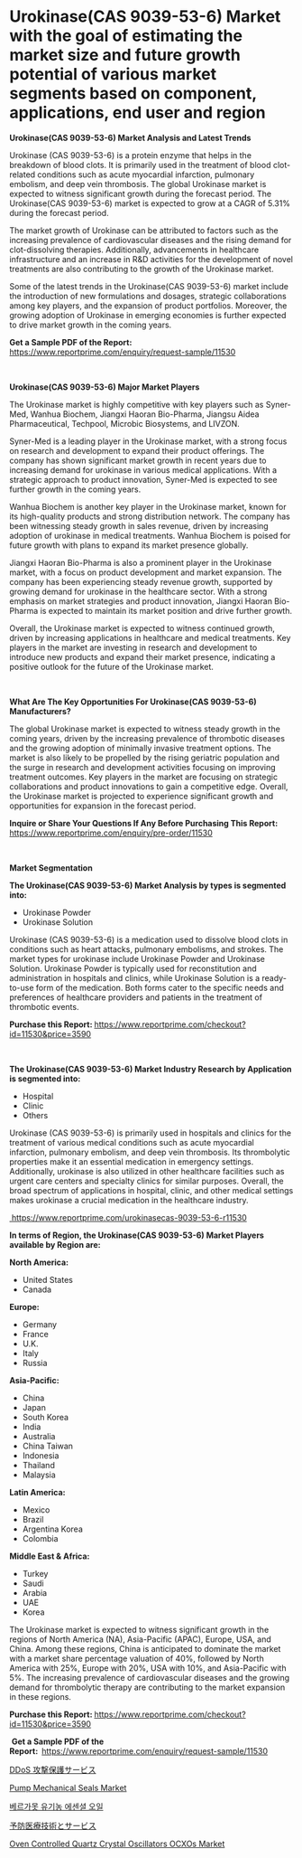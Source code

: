<p><h1>Urokinase(CAS 9039-53-6) Market with the goal of estimating the market size and future growth potential of various market segments based on component, applications, end user and region</h1></p><p><strong>Urokinase(CAS 9039-53-6) Market Analysis and Latest Trends</strong></p>
<p><p>Urokinase (CAS 9039-53-6) is a protein enzyme that helps in the breakdown of blood clots. It is primarily used in the treatment of blood clot-related conditions such as acute myocardial infarction, pulmonary embolism, and deep vein thrombosis. The global Urokinase market is expected to witness significant growth during the forecast period. The Urokinase(CAS 9039-53-6) market is expected to grow at a CAGR of 5.31% during the forecast period.</p><p>The market growth of Urokinase can be attributed to factors such as the increasing prevalence of cardiovascular diseases and the rising demand for clot-dissolving therapies. Additionally, advancements in healthcare infrastructure and an increase in R&D activities for the development of novel treatments are also contributing to the growth of the Urokinase market.</p><p>Some of the latest trends in the Urokinase(CAS 9039-53-6) market include the introduction of new formulations and dosages, strategic collaborations among key players, and the expansion of product portfolios. Moreover, the growing adoption of Urokinase in emerging economies is further expected to drive market growth in the coming years.</p></p>
<p><strong>Get a Sample PDF of the Report:&nbsp;</strong> <a href="https://www.reportprime.com/enquiry/request-sample/11530">https://www.reportprime.com/enquiry/request-sample/11530</a></p>
<p>&nbsp;</p>
<p><strong>Urokinase(CAS 9039-53-6) Major Market Players</strong></p>
<p><p>The Urokinase market is highly competitive with key players such as Syner-Med, Wanhua Biochem, Jiangxi Haoran Bio-Pharma, Jiangsu Aidea Pharmaceutical, Techpool, Microbic Biosystems, and LIVZON. </p><p>Syner-Med is a leading player in the Urokinase market, with a strong focus on research and development to expand their product offerings. The company has shown significant market growth in recent years due to increasing demand for urokinase in various medical applications. With a strategic approach to product innovation, Syner-Med is expected to see further growth in the coming years.</p><p>Wanhua Biochem is another key player in the Urokinase market, known for its high-quality products and strong distribution network. The company has been witnessing steady growth in sales revenue, driven by increasing adoption of urokinase in medical treatments. Wanhua Biochem is poised for future growth with plans to expand its market presence globally.</p><p>Jiangxi Haoran Bio-Pharma is also a prominent player in the Urokinase market, with a focus on product development and market expansion. The company has been experiencing steady revenue growth, supported by growing demand for urokinase in the healthcare sector. With a strong emphasis on market strategies and product innovation, Jiangxi Haoran Bio-Pharma is expected to maintain its market position and drive further growth.</p><p>Overall, the Urokinase market is expected to witness continued growth, driven by increasing applications in healthcare and medical treatments. Key players in the market are investing in research and development to introduce new products and expand their market presence, indicating a positive outlook for the future of the Urokinase market.</p></p>
<p>&nbsp;</p>
<p><strong>What Are The Key Opportunities For Urokinase(CAS 9039-53-6) Manufacturers?</strong></p>
<p><p>The global Urokinase market is expected to witness steady growth in the coming years, driven by the increasing prevalence of thrombotic diseases and the growing adoption of minimally invasive treatment options. The market is also likely to be propelled by the rising geriatric population and the surge in research and development activities focusing on improving treatment outcomes. Key players in the market are focusing on strategic collaborations and product innovations to gain a competitive edge. Overall, the Urokinase market is projected to experience significant growth and opportunities for expansion in the forecast period.</p></p>
<p><strong>Inquire or Share Your Questions If Any Before Purchasing This Report:</strong> <a href="https://www.reportprime.com/enquiry/pre-order/11530">https://www.reportprime.com/enquiry/pre-order/11530</a></p>
<p>&nbsp;</p>
<p><strong>Market Segmentation</strong></p>
<p><strong>The Urokinase(CAS 9039-53-6) Market Analysis by types is segmented into:</strong></p>
<p><ul><li>Urokinase Powder</li><li>Urokinase Solution</li></ul></p>
<p><p>Urokinase (CAS 9039-53-6) is a medication used to dissolve blood clots in conditions such as heart attacks, pulmonary embolisms, and strokes. The market types for urokinase include Urokinase Powder and Urokinase Solution. Urokinase Powder is typically used for reconstitution and administration in hospitals and clinics, while Urokinase Solution is a ready-to-use form of the medication. Both forms cater to the specific needs and preferences of healthcare providers and patients in the treatment of thrombotic events.</p></p>
<p><strong>Purchase this Report:&nbsp;</strong><a href="https://www.reportprime.com/checkout?id=11530&price=3590">https://www.reportprime.com/checkout?id=11530&price=3590</a></p>
<p>&nbsp;</p>
<p><strong>The Urokinase(CAS 9039-53-6) Market Industry Research by Application is segmented into:</strong></p>
<p><ul><li>Hospital</li><li>Clinic</li><li>Others</li></ul></p>
<p><p>Urokinase (CAS 9039-53-6) is primarily used in hospitals and clinics for the treatment of various medical conditions such as acute myocardial infarction, pulmonary embolism, and deep vein thrombosis. Its thrombolytic properties make it an essential medication in emergency settings. Additionally, urokinase is also utilized in other healthcare facilities such as urgent care centers and specialty clinics for similar purposes. Overall, the broad spectrum of applications in hospital, clinic, and other medical settings makes urokinase a crucial medication in the healthcare industry.</p></p>
<p><a href="https://www.reportprime.com/urokinasecas-9039-53-6-r11530">&nbsp;https://www.reportprime.com/urokinasecas-9039-53-6-r11530</a></p>
<p><strong>In terms of Region, the Urokinase(CAS 9039-53-6) Market Players available by Region are:</strong></p>
<p>
    <p> <strong> North America: </strong>
        <ul>
            <li>United States</li>
            <li>Canada</li>
        </ul>
        </p> 
    <p> <strong> Europe: </strong>
        <ul>
            <li>Germany</li>
            <li>France</li>
            <li>U.K.</li>
            <li>Italy</li>
            <li>Russia</li>
        </ul>
        </p> 
    <p> <strong> Asia-Pacific: </strong>
        <ul>
            <li>China</li>
            <li>Japan</li>
            <li>South Korea</li>
            <li>India</li>
            <li>Australia</li>
            <li>China Taiwan</li>
            <li>Indonesia</li>
            <li>Thailand</li>
            <li>Malaysia</li>
        </ul>
        </p> 
    <p> <strong> Latin America: </strong>
        <ul>
            <li>Mexico</li>
            <li>Brazil</li>
            <li>Argentina Korea</li>
            <li>Colombia</li>
        </ul>
        </p> 
    <p> <strong> Middle East & Africa: </strong>
        <ul>
            <li>Turkey</li>
            <li>Saudi</li>
            <li>Arabia</li>
            <li>UAE</li>
            <li>Korea</li>
        </ul>
    </p>
    </p>
<p><p>The Urokinase market is expected to witness significant growth in the regions of North America (NA), Asia-Pacific (APAC), Europe, USA, and China. Among these regions, China is anticipated to dominate the market with a market share percentage valuation of 40%, followed by North America with 25%, Europe with 20%, USA with 10%, and Asia-Pacific with 5%. The increasing prevalence of cardiovascular diseases and the growing demand for thrombolytic therapy are contributing to the market expansion in these regions.</p></p>
<p><strong>Purchase this Report: </strong><a href="https://www.reportprime.com/checkout?id=11530&price=3590">https://www.reportprime.com/checkout?id=11530&price=3590</a></p>
<p>&nbsp;<strong>Get a Sample PDF of the Report:&nbsp;&nbsp;</strong><a href="https://www.reportprime.com/enquiry/request-sample/11530">https://www.reportprime.com/enquiry/request-sample/11530</a></p>
<p><strong></strong></p>
<p><p><a href="https://github.com/oqoeusbvpadwjs08/Market-Research-Report-List-1/blob/main/736740226060.md">DDoS 攻撃保護サービス</a></p><p><a href="https://view.publitas.com/reportprime-1/pump-mechanical-seals-market-size-and-market-trends-complete-industry-overview-2024-to-2031/">Pump Mechanical Seals Market</a></p><p><a href="https://medium.com/@gunnerolson2022/%EB%B2%A0%EB%A5%B4%EA%B0%80%EB%AA%A8%ED%8A%B8-%EC%9C%A0%EA%B8%B0%EB%86%8D-%EC%97%90%EC%84%BC%EC%85%9C-%EC%98%A4%EC%9D%BC-%EC%8B%9C%EC%9E%A5-%EA%B7%9C%EB%AA%A8-%EC%8B%9C%EC%9E%A5-%EC%A0%84%EB%A7%9D-%EB%B0%8F-%EC%8B%9C%EC%9E%A5-%EC%98%88%EC%B8%A1-2024%EB%85%84%EB%B6%80%ED%84%B0-2031%EB%85%84-32002f6ad772">베르가못 유기농 에센셜 오일</a></p><p><a href="https://medium.com/@awicka/%E4%BA%88%E9%98%B2%E5%8C%BB%E7%99%82%E6%8A%80%E8%A1%93%E3%81%A8%E3%82%B5%E3%83%BC%E3%83%93%E3%82%B9%E5%B8%82%E5%A0%B4%E3%81%AF-%E5%B8%82%E5%A0%B4%E3%82%B7%E3%82%A7%E3%82%A2-%E5%B8%82%E5%A0%B4%E5%8B%95%E5%90%91-%E3%81%8A%E3%82%88%E3%81%B3%E5%B8%82%E5%A0%B4%E6%88%90%E9%95%B7%E3%81%AB%E9%96%A2%E3%81%99%E3%82%8B%E6%83%85%E5%A0%B1%E3%82%92%E6%8F%90%E4%BE%9B%E3%81%97%E3%81%A6%E3%81%84%E3%81%BE%E3%81%99-2a1772e57b88">予防医療技術とサービス</a></p><p><a href="https://eight-handstand-8fb.notion.site/Oven-Controlled-Quartz-Crystal-Oscillators-OCXOs-Market-Analysis-and-Sze-Forecasted-for-period-from--a6cea468d55f44308a3764c029bdae02">Oven Controlled Quartz Crystal Oscillators OCXOs Market</a></p></p>